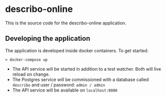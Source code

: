 # describo-online

This is the source code for the describo-online application.

## Developing the application

The application is developed inside docker containers. To get started:

```
> docker-compose up
```

-   The API service will be started in addition to a test watcher. Both will live reload on change.
-   The Postgres service will be commissioned with a database called `describo` and user / password: `admin / admin`
-   The API service will be available on `localhost:8080`
